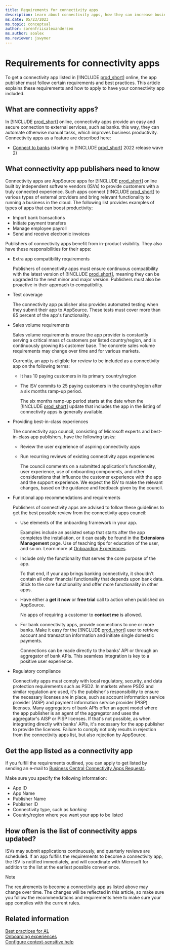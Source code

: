 ```yaml
---
title: Requirements for connectivity apps
description: Learn about connectivity apps, how they can increase business productivity, and how to get your app listed as a connectivity app.
ms.date: 05/23/2023
ms.topic: conceptual
author: sorenfriisalexandersen
ms.author: soalex
ms.reviewer: jswymer
---
```


# Requirements for connectivity apps

To get a connectivity app listed in [!INCLUDE [prod_short](../includes/prod_short.md)] online, the app publisher must follow certain requirements and best practices. This article explains these requirements and how to apply to have your connectivity app included.

## What are connectivity apps?

In [!INCLUDE [prod_short](../includes/prod_short.md)] online, connectivity apps provide an easy and secure connection to external services, such as banks. this way, they can automate otherwise manual tasks, which improves business productivity. Connectivity apps as a feature are described here:

* [Connect to banks](/dynamics365/business-central/ui-extensions#connect-your-business) (starting in [!INCLUDE [prod_short](../includes/prod_short.md)] 2022 release wave 2)

## What connectivity app publishers need to know

Connectivity apps are AppSource apps for [!INCLUDE [prod_short](../includes/prod_short.md)] online built by independent software vendors (ISVs) to provide customers with a truly connected experience. Such apps connect [!INCLUDE [prod_short](../includes/prod_short.md)] to various types of external providers and bring relevant functionality to running a business in the cloud. The following list provides examples of types of apps that can boost productivity:

* Import bank transactions  
* Initiate payment transfers  
* Manage employee payroll  
* Send and receive electronic invoices  

Publishers of connectivity apps benefit from in-product visibility. They also have these responsibilities for their apps:

* Extra app compatibility requirements

    Publishers of connectivity apps must ensure continuous compatibility with the latest version of [!INCLUDE [prod_short](../includes/prod_short.md)], meaning they can be upgraded to the next minor and major version. Publishers must also be proactive in their approach to compatibility.

* Test coverage

    The connectivity app publisher also provides automated testing when they submit their app to AppSource. These tests must cover more than 85 percent of the app's functionality.

* Sales volume requirements

    Sales volume requirements ensure the app provider is constantly serving a critical mass of customers per listed country/region, and is continuously growing its customer base. The concrete sales volume requirements may change over time and for various markets.  

    Currently, an app is eligible for review to be included as a connectivity app on the following terms:

  * It has 10 paying customers in its primary country/region
  * The ISV commits to 25 paying customers in the country/region after a six months ramp-up period.  

    The six months ramp-up period starts at the date when the [!INCLUDE [prod_short](../includes/prod_short.md)] update that includes the app in the listing of connectivity apps is generally available.

* Providing best-in-class experiences

    The connectivity app council, consisting of Microsoft experts and best-in-class app publishers, have the following tasks:

  * Review the user experience of aspiring connectivity apps  

  * Run recurring reviews of existing connectivity apps experiences  

    The council comments on a submitted application's functionality, user experience, use of onboarding components, and other considerations that influence the customer experience with the app and the support experience. We expect the ISV to make the relevant changes, based on the guidance and feedback given by the council.  

* Functional app recommendations and requirements

    Publishers of connectivity apps are advised to follow these guidelines to get the best possible review from the connectivity apps council:

  * Use elements of the onboarding framework in your app.  

    Examples include an assisted setup that starts after the app completes the installation, or it can easily be found in the **Extensions Management** page. Use of teaching tips for education of the user, and so on. Learn more at [Onboarding Experiences](../administration/onboarding-experiences.md).
  * Include only the functionality that serves the core purpose of the app.  

    To that end, if your app brings banking connectivity, it shouldn't contain all other financial functionality that depends upon bank data. Stick to the core functionality and offer more functionality in other apps.
  * Have either a **get it now** or **free trial** call to action when published on AppSource.  

    No apps of requiring a customer to **contact me** is allowed.
  * For bank connectivity apps, provide connections to one or more banks. Make it easy for the [!INCLUDE [prod_short](../includes/prod_short.md)] user to retrieve account and transaction information and initiate single domestic payments.  

    Connections can be made directly to the banks’ API or through an aggregator of bank APIs. This seamless integration is key to a positive user experience.

* Regulatory compliance

    Connectivity apps must comply with local regulatory, security, and data protection requirements such as PSD2. In markets where PSD2 and similar regulation are used, it's the publisher's responsibility to ensure the necessary licenses are in place, such as account information service provider (AISP) and payment information service provider (PISP) licenses. Many aggregators of bank APIs offer an agent model where the app publisher is an agent of the aggregator and uses the aggregator's AISP or PISP licenses. If that's not possible, as when integrating directly with banks' APIs, it's necessary for the app publisher to provide the licenses. Failure to comply not only results in rejection from the connectivity apps list, but also rejection by AppSource.

## Get the app listed as a connectivity app

If you fulfill the requirements outlined, you can apply to get listed by sending an e-mail to [Business Central Connectivity Apps Requests](mailto:bc-connectivity-apps@microsoft.com).

Make sure you specify the following information:

* App ID
* App Name
* Publisher Name
* Publisher ID
* Connectivity type, such as *banking*  
* Country/region where you want your app to be listed

## How often is the list of connectivity apps updated?

ISVs may submit applications continuously, and quarterly reviews are scheduled. If an app fulfills the requirements to become a connectivity app, the ISV is notified immediately, and will coordinate with Microsoft for addition to the list at the earliest possible convenience.  

> [!NOTE]  
> The requirements to become a connectivity app as listed above may change over time. The changes will be reflected in this article, so make sure you follow the recommendations and requirements here to make sure your app complies with the current rules.

## Related information

[Best practices for AL](apptest-bestpracticesforalcode.md)  
[Onboarding experiences](../administration/onboarding-experiences.md)  
[Configure context-sensitive help](../help/context-sensitive-help.md)  
